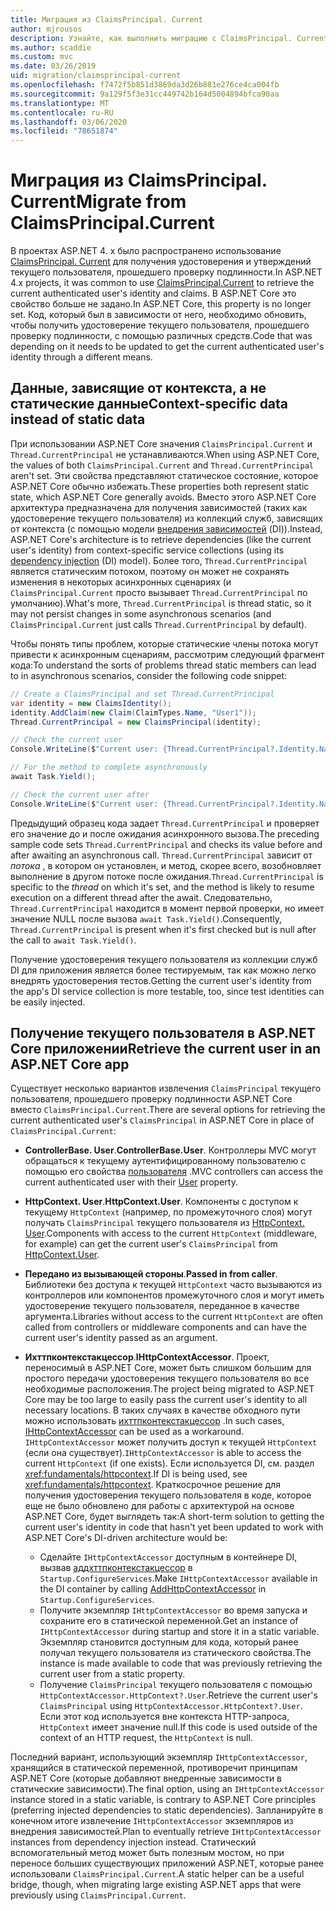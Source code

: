 ```yaml
---
title: Миграция из ClaimsPrincipal. Current
author: mjrousos
description: Узнайте, как выполнить миграцию с ClaimsPrincipal. Current, чтобы получить удостоверение текущего пользователя, прошедшего проверку подлинности, и утверждения в ASP.NET Core.
ms.author: scaddie
ms.custom: mvc
ms.date: 03/26/2019
uid: migration/claimsprincipal-current
ms.openlocfilehash: f7472f5b851d3869da3d26b881e276ce4ca004fb
ms.sourcegitcommit: 9a129f5f3e31cc449742b164d5004894bfca90aa
ms.translationtype: MT
ms.contentlocale: ru-RU
ms.lasthandoff: 03/06/2020
ms.locfileid: "78651874"
---
```

# <a name="migrate-from-claimsprincipalcurrent"></a><span data-ttu-id="b3631-103">Миграция из ClaimsPrincipal. Current</span><span class="sxs-lookup"><span data-stu-id="b3631-103">Migrate from ClaimsPrincipal.Current</span></span>

<span data-ttu-id="b3631-104">В проектах ASP.NET 4. x было распространено использование [ClaimsPrincipal. Current](/dotnet/api/system.security.claims.claimsprincipal.current) для получения удостоверения и утверждений текущего пользователя, прошедшего проверку подлинности.</span><span class="sxs-lookup"><span data-stu-id="b3631-104">In ASP.NET 4.x projects, it was common to use [ClaimsPrincipal.Current](/dotnet/api/system.security.claims.claimsprincipal.current) to retrieve the current authenticated user's identity and claims.</span></span> <span data-ttu-id="b3631-105">В ASP.NET Core это свойство больше не задано.</span><span class="sxs-lookup"><span data-stu-id="b3631-105">In ASP.NET Core, this property is no longer set.</span></span> <span data-ttu-id="b3631-106">Код, который был в зависимости от него, необходимо обновить, чтобы получить удостоверение текущего пользователя, прошедшего проверку подлинности, с помощью различных средств.</span><span class="sxs-lookup"><span data-stu-id="b3631-106">Code that was depending on it needs to be updated to get the current authenticated user's identity through a different means.</span></span>

## <a name="context-specific-data-instead-of-static-data"></a><span data-ttu-id="b3631-107">Данные, зависящие от контекста, а не статические данные</span><span class="sxs-lookup"><span data-stu-id="b3631-107">Context-specific data instead of static data</span></span>

<span data-ttu-id="b3631-108">При использовании ASP.NET Core значения `ClaimsPrincipal.Current` и `Thread.CurrentPrincipal` не устанавливаются.</span><span class="sxs-lookup"><span data-stu-id="b3631-108">When using ASP.NET Core, the values of both `ClaimsPrincipal.Current` and `Thread.CurrentPrincipal` aren't set.</span></span> <span data-ttu-id="b3631-109">Эти свойства представляют статическое состояние, которое ASP.NET Core обычно избежать.</span><span class="sxs-lookup"><span data-stu-id="b3631-109">These properties both represent static state, which ASP.NET Core generally avoids.</span></span> <span data-ttu-id="b3631-110">Вместо этого ASP.NET Core архитектура предназначена для получения зависимостей (таких как удостоверение текущего пользователя) из коллекций служб, зависящих от контекста (с помощью модели [внедрения зависимостей](xref:fundamentals/dependency-injection) (DI)).</span><span class="sxs-lookup"><span data-stu-id="b3631-110">Instead, ASP.NET Core's architecture is to retrieve dependencies (like the current user's identity) from context-specific service collections (using its [dependency injection](xref:fundamentals/dependency-injection) (DI) model).</span></span> <span data-ttu-id="b3631-111">Более того, `Thread.CurrentPrincipal` является статическим потоком, поэтому он может не сохранять изменения в некоторых асинхронных сценариях (и `ClaimsPrincipal.Current` просто вызывает `Thread.CurrentPrincipal` по умолчанию).</span><span class="sxs-lookup"><span data-stu-id="b3631-111">What's more, `Thread.CurrentPrincipal` is thread static, so it may not persist changes in some asynchronous scenarios (and `ClaimsPrincipal.Current` just calls `Thread.CurrentPrincipal` by default).</span></span>

<span data-ttu-id="b3631-112">Чтобы понять типы проблем, которые статические члены потока могут привести к асинхронным сценариям, рассмотрим следующий фрагмент кода:</span><span class="sxs-lookup"><span data-stu-id="b3631-112">To understand the sorts of problems thread static members can lead to in asynchronous scenarios, consider the following code snippet:</span></span>

```csharp
// Create a ClaimsPrincipal and set Thread.CurrentPrincipal
var identity = new ClaimsIdentity();
identity.AddClaim(new Claim(ClaimTypes.Name, "User1"));
Thread.CurrentPrincipal = new ClaimsPrincipal(identity);

// Check the current user
Console.WriteLine($"Current user: {Thread.CurrentPrincipal?.Identity.Name}");

// For the method to complete asynchronously
await Task.Yield();

// Check the current user after
Console.WriteLine($"Current user: {Thread.CurrentPrincipal?.Identity.Name}");
```

<span data-ttu-id="b3631-113">Предыдущий образец кода задает `Thread.CurrentPrincipal` и проверяет его значение до и после ожидания асинхронного вызова.</span><span class="sxs-lookup"><span data-stu-id="b3631-113">The preceding sample code sets `Thread.CurrentPrincipal` and checks its value before and after awaiting an asynchronous call.</span></span> <span data-ttu-id="b3631-114">`Thread.CurrentPrincipal` зависит от *потока* , в котором он установлен, и метод, скорее всего, возобновляет выполнение в другом потоке после ожидания.</span><span class="sxs-lookup"><span data-stu-id="b3631-114">`Thread.CurrentPrincipal` is specific to the *thread* on which it's set, and the method is likely to resume execution on a different thread after the await.</span></span> <span data-ttu-id="b3631-115">Следовательно, `Thread.CurrentPrincipal` находится в момент первой проверки, но имеет значение NULL после вызова `await Task.Yield()`.</span><span class="sxs-lookup"><span data-stu-id="b3631-115">Consequently, `Thread.CurrentPrincipal` is present when it's first checked but is null after the call to `await Task.Yield()`.</span></span>

<span data-ttu-id="b3631-116">Получение удостоверения текущего пользователя из коллекции служб DI для приложения является более тестируемым, так как можно легко внедрять удостоверения тестов.</span><span class="sxs-lookup"><span data-stu-id="b3631-116">Getting the current user's identity from the app's DI service collection is more testable, too, since test identities can be easily injected.</span></span>

## <a name="retrieve-the-current-user-in-an-aspnet-core-app"></a><span data-ttu-id="b3631-117">Получение текущего пользователя в ASP.NET Core приложении</span><span class="sxs-lookup"><span data-stu-id="b3631-117">Retrieve the current user in an ASP.NET Core app</span></span>

<span data-ttu-id="b3631-118">Существует несколько вариантов извлечения `ClaimsPrincipal` текущего пользователя, прошедшего проверку подлинности ASP.NET Core вместо `ClaimsPrincipal.Current`.</span><span class="sxs-lookup"><span data-stu-id="b3631-118">There are several options for retrieving the current authenticated user's `ClaimsPrincipal` in ASP.NET Core in place of `ClaimsPrincipal.Current`:</span></span>

* <span data-ttu-id="b3631-119">**ControllerBase. User**.</span><span class="sxs-lookup"><span data-stu-id="b3631-119">**ControllerBase.User**.</span></span> <span data-ttu-id="b3631-120">Контроллеры MVC могут обращаться к текущему аутентифицированному пользователю с помощью его свойства [пользователя](/dotnet/api/microsoft.aspnetcore.mvc.controllerbase.user) .</span><span class="sxs-lookup"><span data-stu-id="b3631-120">MVC controllers can access the current authenticated user with their [User](/dotnet/api/microsoft.aspnetcore.mvc.controllerbase.user) property.</span></span>
* <span data-ttu-id="b3631-121">**HttpContext. User**.</span><span class="sxs-lookup"><span data-stu-id="b3631-121">**HttpContext.User**.</span></span> <span data-ttu-id="b3631-122">Компоненты с доступом к текущему `HttpContext` (например, по промежуточного слоя) могут получать `ClaimsPrincipal` текущего пользователя из [HttpContext. User](/dotnet/api/microsoft.aspnetcore.http.httpcontext.user).</span><span class="sxs-lookup"><span data-stu-id="b3631-122">Components with access to the current `HttpContext` (middleware, for example) can get the current user's `ClaimsPrincipal` from [HttpContext.User](/dotnet/api/microsoft.aspnetcore.http.httpcontext.user).</span></span>
* <span data-ttu-id="b3631-123">**Передано из вызывающей стороны**.</span><span class="sxs-lookup"><span data-stu-id="b3631-123">**Passed in from caller**.</span></span> <span data-ttu-id="b3631-124">Библиотеки без доступа к текущей `HttpContext` часто вызываются из контроллеров или компонентов промежуточного слоя и могут иметь удостоверение текущего пользователя, переданное в качестве аргумента.</span><span class="sxs-lookup"><span data-stu-id="b3631-124">Libraries without access to the current `HttpContext` are often called from controllers or middleware components and can have the current user's identity passed as an argument.</span></span>
* <span data-ttu-id="b3631-125">**Ихттпконтекстакцессор**.</span><span class="sxs-lookup"><span data-stu-id="b3631-125">**IHttpContextAccessor**.</span></span> <span data-ttu-id="b3631-126">Проект, переносимый в ASP.NET Core, может быть слишком большим для простого передачи удостоверения текущего пользователя во все необходимые расположения.</span><span class="sxs-lookup"><span data-stu-id="b3631-126">The project being migrated to ASP.NET Core may be too large to easily pass the current user's identity to all necessary locations.</span></span> <span data-ttu-id="b3631-127">В таких случаях в качестве обходного пути можно использовать [ихттпконтекстакцессор](/dotnet/api/microsoft.aspnetcore.http.ihttpcontextaccessor) .</span><span class="sxs-lookup"><span data-stu-id="b3631-127">In such cases, [IHttpContextAccessor](/dotnet/api/microsoft.aspnetcore.http.ihttpcontextaccessor) can be used as a workaround.</span></span> <span data-ttu-id="b3631-128">`IHttpContextAccessor` может получить доступ к текущей `HttpContext` (если она существует).</span><span class="sxs-lookup"><span data-stu-id="b3631-128">`IHttpContextAccessor` is able to access the current `HttpContext` (if one exists).</span></span> <span data-ttu-id="b3631-129">Если используется DI, см. раздел <xref:fundamentals/httpcontext>.</span><span class="sxs-lookup"><span data-stu-id="b3631-129">If DI is being used, see <xref:fundamentals/httpcontext>.</span></span> <span data-ttu-id="b3631-130">Краткосрочное решение для получения удостоверения текущего пользователя в коде, которое еще не было обновлено для работы с архитектурой на основе ASP.NET Core, будет выглядеть так:</span><span class="sxs-lookup"><span data-stu-id="b3631-130">A short-term solution to getting the current user's identity in code that hasn't yet been updated to work with ASP.NET Core's DI-driven architecture would be:</span></span>

  * <span data-ttu-id="b3631-131">Сделайте `IHttpContextAccessor` доступным в контейнере DI, вызвав [аддхттпконтекстакцессор](https://github.com/aspnet/Hosting/issues/793) в `Startup.ConfigureServices`.</span><span class="sxs-lookup"><span data-stu-id="b3631-131">Make `IHttpContextAccessor` available in the DI container by calling [AddHttpContextAccessor](https://github.com/aspnet/Hosting/issues/793) in `Startup.ConfigureServices`.</span></span>
  * <span data-ttu-id="b3631-132">Получите экземпляр `IHttpContextAccessor` во время запуска и сохраните его в статической переменной.</span><span class="sxs-lookup"><span data-stu-id="b3631-132">Get an instance of `IHttpContextAccessor` during startup and store it in a static variable.</span></span> <span data-ttu-id="b3631-133">Экземпляр становится доступным для кода, который ранее получал текущего пользователя из статического свойства.</span><span class="sxs-lookup"><span data-stu-id="b3631-133">The instance is made available to code that was previously retrieving the current user from a static property.</span></span>
  * <span data-ttu-id="b3631-134">Получение `ClaimsPrincipal` текущего пользователя с помощью `HttpContextAccessor.HttpContext?.User`.</span><span class="sxs-lookup"><span data-stu-id="b3631-134">Retrieve the current user's `ClaimsPrincipal` using `HttpContextAccessor.HttpContext?.User`.</span></span> <span data-ttu-id="b3631-135">Если этот код используется вне контекста HTTP-запроса, `HttpContext` имеет значение null.</span><span class="sxs-lookup"><span data-stu-id="b3631-135">If this code is used outside of the context of an HTTP request, the `HttpContext` is null.</span></span>

<span data-ttu-id="b3631-136">Последний вариант, использующий экземпляр `IHttpContextAccessor`, хранящийся в статической переменной, противоречит принципам ASP.NET Core (которые добавляют внедренные зависимости в статические зависимости).</span><span class="sxs-lookup"><span data-stu-id="b3631-136">The final option, using an `IHttpContextAccessor` instance stored in a static variable, is contrary to ASP.NET Core principles (preferring injected dependencies to static dependencies).</span></span> <span data-ttu-id="b3631-137">Запланируйте в конечном итоге извлечение `IHttpContextAccessor` экземпляров из внедрения зависимостей.</span><span class="sxs-lookup"><span data-stu-id="b3631-137">Plan to eventually retrieve `IHttpContextAccessor` instances from dependency injection instead.</span></span> <span data-ttu-id="b3631-138">Статический вспомогательный метод может быть полезным мостом, но при переносе больших существующих приложений ASP.NET, которые ранее использовали `ClaimsPrincipal.Current`.</span><span class="sxs-lookup"><span data-stu-id="b3631-138">A static helper can be a useful bridge, though, when migrating large existing ASP.NET apps that were previously using `ClaimsPrincipal.Current`.</span></span>
